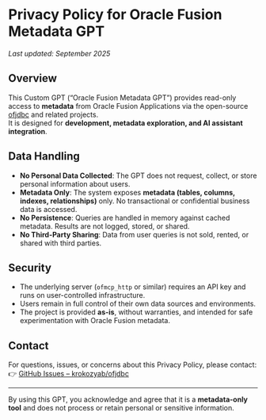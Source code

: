 # Privacy Policy for Oracle Fusion Metadata GPT

_Last updated: September 2025_

## Overview
This Custom GPT (“Oracle Fusion Metadata GPT”) provides read-only access to **metadata** from Oracle Fusion Applications via the open-source [ofjdbc](https://github.com/krokozyab/ofjdbc) and related projects.  
It is designed for **development, metadata exploration, and AI assistant integration**.

## Data Handling
- **No Personal Data Collected**: The GPT does not request, collect, or store personal information about users.
- **Metadata Only**: The system exposes **metadata (tables, columns, indexes, relationships)** only. No transactional or confidential business data is accessed.
- **No Persistence**: Queries are handled in memory against cached metadata. Results are not logged, stored, or shared.
- **No Third-Party Sharing**: Data from user queries is not sold, rented, or shared with third parties.

## Security
- The underlying server (`ofmcp_http` or similar) requires an API key and runs on user-controlled infrastructure.
- Users remain in full control of their own data sources and environments.
- The project is provided **as-is**, without warranties, and intended for safe experimentation with Oracle Fusion metadata.

## Contact
For questions, issues, or concerns about this Privacy Policy, please contact:  
👉 [GitHub Issues – krokozyab/ofjdbc](https://github.com/krokozyab/ofjdbc/issues)

---

By using this GPT, you acknowledge and agree that it is a **metadata-only tool** and does not process or retain personal or sensitive information.
